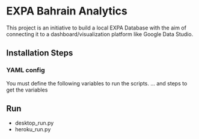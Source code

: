 # EXPA Bahrain Analytics

This project is an initiative to build a local EXPA Database with the aim of connecting it to a dashboard/visualization platform like Google Data Studio.

## Installation Steps

### YAML config
You must define the following variables to run the scripts.
... and steps to get the variables

## Run 
- desktop_run.py
- heroku_run.py


